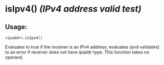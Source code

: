# isIpv4() *(IPv4 address valid test)*

## Usage:
```cedar
<ipaddr>.isIpv4()
```

Evaluates to true if the receiver is an IPv4 address; evaluates (and validates)
to an error if receiver does not have ipaddr type. This function takes no operand.
